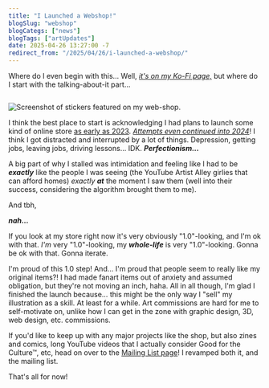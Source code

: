 ```yaml
---
title: "I Launched a Webshop!"
blogSlug: "webshop"
blogCategs: ["news"]
blogTags: ["artUpdates"]
date: 2025-04-26 13:27:00 -7
redirect_from: "/2025/04/26/i-launched-a-webshop/"
---
```

Where do I even begin with this… Well, *[it's on my Ko-Fi page,](https://ko-fi.com/hikatamika/shop)* but where do I start with the talking-about-it part…

<div class="photoswipeable">
  <a href="" class="photoswipee " data-pswp-width="" data-pswp-height="">
  <img src="" alt="" class="">
  </a>
</div>

<!-- Slider main container -->
<div class="swiper">
  <!-- Additional required wrapper -->
  <div class="swiper-wrapper">
    <!-- Slides -->
      <div class="swiper-slide photoswipeable">
        <a class="photoswipee" href="" data-pswp-width="" data-pswp-height="" target="_blank"><img class="gallery-img" src="" alt=""></a>
      </div>
  </div>
  <!-- If we need pagination -->
  <div class="swiper-pagination"></div>
  <!-- If we need navigation buttons -->
  <div class="swiper-button-prev"></div>
  <div class="swiper-button-next"></div>
</div>

![Screenshot of stickers featured on my web-shop.](/src/img/posts/20250426_launched-webshop-01.webp)

I think the best place to start is acknowledging I had plans to launch some kind of online store [as early as 2023](https://www.tiktok.com/@hikatamika/video/7263228364310220078). [*Attempts even continued into 2024*](https://www.tiktok.com/@hikatamika/video/7356242766206160171)! I think I got distracted and interrupted by a lot of things. Depression, getting jobs, leaving jobs, driving lessons… IDK. ***Perfectionism…***

A big part of why I stalled was intimidation and feeling like I had to be ***exactly*** like the people I was seeing (the YouTube Artist Alley girlies that can afford homes) _exactly **at**_ the moment I saw them (well into their success, considering the algorithm brought them to me).

And tbh,

***nah…***

If you look at my store right now it's very obviously "1.0"-looking, and I'm ok with that. *I'm* very "1.0"-looking, my ***whole-life*** is very "1.0"-looking. Gonna be ok with that. Gonna iterate.

I'm proud of this 1.0 step! And… I'm proud that people seem to really like my original items?! I had made fanart items out of anxiety and assumed obligation, but they're not moving an inch, haha. All in all though, I'm glad I finished the launch because… this might be the only way I "sell" my illustration as a skill. At least for a while. Art commissions are hard for me to self-motivate on, unlike how I can get in the zone with graphic design, 3D, web design, etc. commissions.

If you'd like to keep up with any major projects like the shop, but also zines and comics, long YouTube videos that I actually consider Good for the Culture™, etc, head on over to the [Mailing List page]()! I revamped both it, and the mailing list. 

That's all for now!